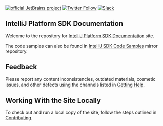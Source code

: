 [![official JetBrains project](https://jb.gg/badges/official-flat-square.svg)](https://confluence.jetbrains.com/display/ALL/JetBrains+on+GitHub)
[![Twitter Follow](https://img.shields.io/twitter/follow/JBPlatform?style=flat-square)](https://twitter.com/JBPlatform/) 
[![Slack](https://img.shields.io/badge/Slack-%23intellij--platform-blue)](https://plugins.jetbrains.com/slack)

## IntelliJ Platform SDK Documentation

Welcome to the repository for [IntelliJ Platform SDK Documentation](https://www.jetbrains.org/intellij/sdk/docs/) site.

The code samples can also be found in [IntelliJ SDK Code Samples](https://github.com/JetBrains/intellij-sdk-code-samples) mirror repository. 

## Feedback
Please report any content inconsistencies, outdated materials, cosmetic issues, and other defects using the channels listed in [Getting Help](https://www.jetbrains.org/intellij/sdk/docs/intro/getting_help.html).

## Working With the Site Locally
To check out and run a local copy of the site, follow the steps outlined in [Contributing](https://www.jetbrains.org/intellij/sdk/docs/CONTRIBUTING.html).

